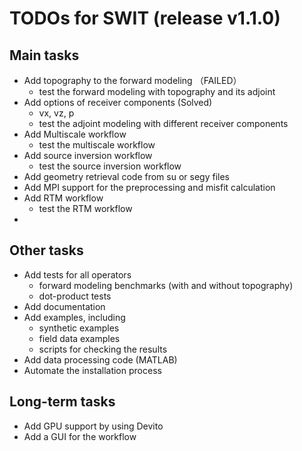 # TODOs for SWIT (release v1.1.0)

## Main tasks
- Add topography to the forward modeling （FAILED）
    - test the forward modeling with topography and its adjoint
- Add options of receiver components (Solved)
    - vx, vz, p
    - test the adjoint modeling with different receiver components
- Add Multiscale workflow
    - test the multiscale workflow
- Add source inversion workflow
    - test the source inversion workflow
- Add geometry retrieval code from su or segy files
- Add MPI support for the preprocessing and misfit calculation
- Add RTM workflow
    - test the RTM workflow
- 


## Other tasks
- Add tests for all operators
    - forward modeling benchmarks (with and without topography)
    - dot-product tests
- Add documentation
- Add examples, including
    - synthetic examples
    - field data examples
    - scripts for checking the results
- Add data processing code (MATLAB)
- Automate the installation process


## Long-term tasks
- Add GPU support by using Devito
- Add a GUI for the workflow